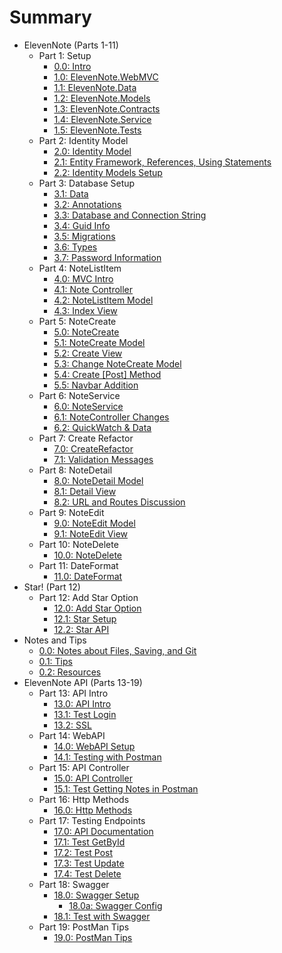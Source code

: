# Summary

* ElevenNote (Parts 1-11)
    * Part 1: Setup
        * [0.0: Intro](1-Setup/0.0-Intro.md)
        * [1.0: ElevenNote.WebMVC](1-Setup/1.0-CreateProject.md)
        * [1.1: ElevenNote.Data](1-Setup/1.1-DataLayer.md)
        * [1.2: ElevenNote.Models](1-Setup/1.2-Models.md)
        * [1.3: ElevenNote.Contracts](1-Setup/1.3-Contracts.md)
        * [1.4: ElevenNote.Service](1-Setup/1.4-Service.md)
        * [1.5: ElevenNote.Tests](1-Setup/1.5-Tests.md)
    * Part 2: Identity Model
        * [2.0: Identity Model](2-IdentityModel/2.0-IdentityModel.md)
        * [2.1: Entity Framework, References, Using Statements](2-IdentityModel/2.1-EntityRefrencesAndUsingStatements.md)
        * [2.2: Identity Models Setup](2-IdentityModel/2.2-IdentityModelsSetup.md)
    * Part 3: Database Setup
        * [3.1: Data](3-DatabaseSetup/3.0-Data.md)
        * [3.2: Annotations](3-DatabaseSetup/3.1-Annotations.md)
        * [3.3: Database and Connection String](3-DatabaseSetup/3.6-DatabaseAndConnectionString.md)
        * [3.4: Guid Info](3-DatabaseSetup/3.3-GUIDInfo.md)            
        * [3.5: Migrations](3-DatabaseSetup/3.2-Migrations.md)
        * [3.6: Types](3-DatabaseSetup/3.4-Types.md)
        * [3.7: Password Information](2-IdentityModel/3.5-PasswordInformation.md)
    * Part 4: NoteListItem
        * [4.0: MVC Intro](4-NoteListItem/4.0-mvc-intro.md)
        * [4.1: Note Controller](4-NoteListItem/4.0-NoteController.md)
        * [4.2: NoteListItem Model](4-NoteListItem/4.1-NoteListItemModel.md)
        * [4.3: Index View](4-NoteListItem/4.2-IndexView.md)
    * Part 5: NoteCreate
        * [5.0: NoteCreate](5-NoteCreate/5.0-CreateMethod.md)
        * [5.1: NoteCreate Model](5-NoteCreate/5.1-NoteCreateModel.md)
        * [5.2: Create View](5-NoteCreate/5.2-CreateView.md)
        * [5.3: Change NoteCreate Model](5-NoteCreate/5.3-ChangeNoteCreate.md)
        * [5.4: Create [Post] Method](5-NoteCreate/5.4-CreatePost.md)
        * [5.5: Navbar Addition](5-NoteCreate/5.5-Notes-Route.md)
    * Part 6: NoteService
        * [6.0: NoteService](6-NoteService/6.0-NoteService.md)
        * [6.1: NoteController Changes](6-NoteService/6.1-NoteController.md)
        * [6.2: QuickWatch & Data](6-NoteService/6.2-QuickWatch.md)
    * Part 7: Create Refactor
        * [7.0: CreateRefactor](7-CreateRefactor/7.0-CreateRefactor.md)
        * [7.1: Validation Messages](7-CreateRefactor/7.1-ValidationMessages.md)
    * Part 8: NoteDetail
        * [8.0: NoteDetail Model](8-NoteDetail/8.0-NoteDetail.md)
        * [8.1: Detail View](8-NoteDetail/8.1-DetailView.md)
        * [8.2: URL and Routes Discussion](8-NoteDetail/8.2-UrlandRoutes.md)
    * Part 9: NoteEdit
        * [9.0: NoteEdit Model](9-NoteEdit/9.0-NoteEdit.md)
        * [9.1: NoteEdit View](9-NoteEdit/9.1-NoteEditView.md)
    * Part 10: NoteDelete
        * [10.0: NoteDelete](10-NoteDelete/10.0-NoteDelete.md)
    * Part 11: DateFormat
        * [11.0: DateFormat](11-DateFormat/11.0-DateFormat.md)
* Star! (Part 12)
    * Part 12: Add Star Option
        * [12.0: Add Star Option](12-Starred/12.0-Starred.md)
        * [12.1: Star Setup](12-Starred/12.1-StarSetup.md)
        * [12.2: Star API](12-Starred/12.2-StarApi.md)
* Notes and Tips
    * [0.0: Notes about Files, Saving, and Git](0-TipsEtc/0.0-SaveAndGitNotes.md)
    * [0.1: Tips](0-TipsEtc/0.1-Tips.md)
    * [0.2: Resources](0-TipsEtc/0.2-Resources.md)
* ElevenNote API (Parts 13-19)
    * Part 13: API Intro
        * [13.0: API Intro](13-APIIntro/13.0-APIIntro.md)
        * [13.1: Test Login](13-APIIntro/13.1-TestLogin.md)
        * [13.2: SSL](13-APIIntro/13.2-SSL.md)
    * Part 14: WebAPI
        * [14.0: WebAPI Setup](14-WebAPI/14.0-WebAPISetup.md)
        * [14.1: Testing with Postman](14-WebAPI/14.1-PostmanTest.md)
    * Part 15: API Controller
        * [15.0: API Controller](15-ApiController/15.0-ApiController.md)
        * [15.1: Test Getting Notes in Postman](15-ApiController/15.1-PostmanGetNotes.md)
    * Part 16: Http Methods
        * [16.0: Http Methods](16-HttpMethods/16.0-HttpMethods.md)
    * Part 17:  Testing Endpoints
        * [17.0: API Documentation](17-TestEndpoints/17.0-APIDocs.md)
        * [17.1: Test GetById](17-TestEndpoints/17.1-GetByIdTest.md)
        * [17.2: Test Post](17-TestEndpoints/17.2-PostTest.md)
        * [17.3: Test Update](17-TestEndpoints/17.3-UpdateTest.md)
        * [17.4: Test Delete](17-TestEndpoints/17.4-DeleteTest.md)
    * Part 18:  Swagger
        * [18.0: Swagger Setup](18-Swagger/18.0-SwaggerSetup.md)
            * [18.0a: Swagger Config](18-Swagger/18.0a-SwaggerConfig.md)
        * [18.1: Test with Swagger](18-Swagger/18.1-TestWithSwagger.md)
    * Part 19: PostMan Tips
        * [19.0: PostMan Tips](19-ApiTips/19.0-PostManTips.md)
